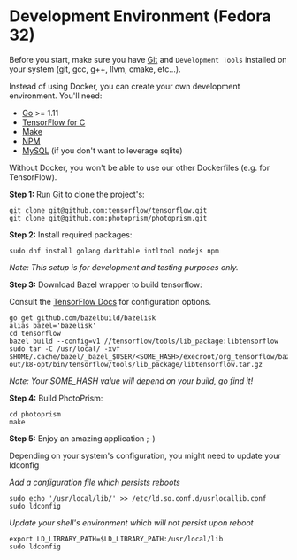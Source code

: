 # Development Environment (Fedora 32)

Before you start, make sure you have [Git](https://git-scm.com/downloads) and `Development Tools` installed on your system (git, gcc, g++, llvm, cmake, etc...).

Instead of using Docker, you can create your own development environment.
You'll need:

* [Go](https://golang.org/dl/) >= 1.11
* [TensorFlow for C](https://www.tensorflow.org/install/lang_c)
* [Make](http://www.gnu.org/software/make//make.html)
* [NPM](https://nodejs.org/en/download/)
* [MySQL](https://dev.mysql.com/downloads/mysql/) (if you don't want to leverage sqlite)

Without Docker, you won't be able to use our other Dockerfiles (e.g. for TensorFlow).

**Step 1:** Run [Git](https://git-scm.com/downloads) to clone the project's:

```
git clone git@github.com:tensorflow/tensorflow.git
git clone git@github.com:photoprism/photoprism.git
```

**Step 2:** Install required packages:

```
sudo dnf install golang darktable intltool nodejs npm
```

*Note: This setup is for development and testing purposes only.*

**Step 3:** Download Bazel wrapper to build tensorflow:

Consult the [TensorFlow Docs](https://www.tensorflow.org/install/source#configure_the_build) for configuration options.

```
go get github.com/bazelbuild/bazelisk
alias bazel='bazelisk'
cd tensorflow
bazel build --config=v1 //tensorflow/tools/lib_package:libtensorflow
sudo tar -C /usr/local/ -xvf $HOME/.cache/bazel/_bazel_$USER/<SOME_HASH>/execroot/org_tensorflow/bazel-out/k8-opt/bin/tensorflow/tools/lib_package/libtensorflow.tar.gz
```

*Note: Your SOME_HASH value will depend on your build, go find it!*

**Step 4:** Build PhotoPrism:

```
cd photoprism
make
```

**Step 5:** Enjoy an amazing application ;-)

Depending on your system's configuration, you might need to update your ldconfig

*Add a configuration file which persists reboots*

```
sudo echo '/usr/local/lib/' >> /etc/ld.so.conf.d/usrlocallib.conf
sudo ldconfig
```

*Update your shell's environment which will not persist upon reboot*

```
export LD_LIBRARY_PATH=$LD_LIBRARY_PATH:/usr/local/lib
sudo ldconfig
```
